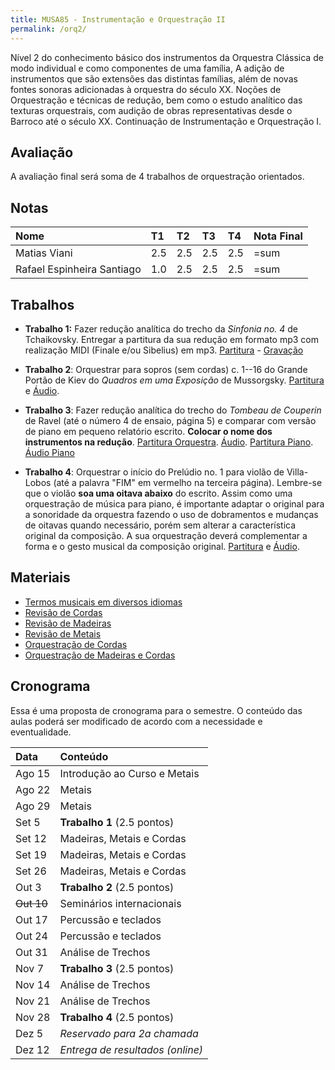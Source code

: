 ```yaml
---
title: MUSA85 - Instrumentação e Orquestração II
permalink: /orq2/
---
```


Nível 2 do conhecimento básico dos instrumentos da Orquestra Clássica de modo
individual e como componentes de uma família, A adição de instrumentos que são
extensões das distintas famílias, além de novas fontes sonoras adicionadas à
orquestra do século XX. Noções de Orquestração e técnicas de redução, bem como o
estudo analítico das texturas orquestrais, com audição de obras representativas
desde o Barroco até o século XX. Continuação de Instrumentação e Orquestração I.

## Avaliação

A avaliação final será soma de 4 trabalhos de orquestração orientados.

## Notas

| Nome                       | T1  | T2  | T3  | T4  | Nota Final |
|:---------------------------|:----|:----|:----|:----|:-----------|
| Matias Viani               | 2.5 | 2.5 | 2.5 | 2.5 | =sum       |
| Rafael Espinheira Santiago | 1.0 | 2.5 | 2.5 | 2.5 | =sum       |


## Trabalhos

- **Trabalho 1:** Fazer redução analítica do trecho da _Sinfonia no. 4_ de
  Tchaikovsky. Entregar a partitura da sua redução em formato mp3 com realização
  MIDI (Finale e/ou Sibelius) em mp3. [Partitura][1] - [Gravação][2]

- **Trabalho 2**: Orquestrar para sopros (sem cordas) c. 1--16 do Grande Portão
de Kiev do _Quadros em uma Exposição_ de Mussorgsky. [Partitura][3] e
[Áudio][4].

- **Trabalho 3**: Fazer redução analítica do trecho do _Tombeau de Couperin_ de
Ravel (até o número 4 de ensaio, página 5) e comparar com versão de piano em
pequeno relatório escrito. **Colocar o nome dos instrumentos na redução**.
[Partitura Orquestra][5]. [Áudio][6]. [Partitura Piano][7]. [Áudio Piano][8]

- **Trabalho 4**: Orquestrar o início do Prelúdio no. 1 para
  violão de Villa-Lobos (até a palavra "FIM" em vermelho na terceira
  página). Lembre-se que o violão **soa uma oitava abaixo** do
  escrito. Assim como uma orquestração de música para piano, é
  importante adaptar o original para a sonoridade da orquestra fazendo
  o uso de dobramentos e mudanças de oitavas quando necessário, porém
  sem alterar a característica original da composição. A sua
  orquestração deverá complementar a forma e o gesto musical da
  composição original. [Partitura][10] e [Áudio][11].


[1]: https://www.dropbox.com/scl/fi/g4c1d7psgc74cohv1dop0/Tchaikovsky-Sinfonia-4.pdf?rlkey=7obqji4zieah6livuwc1t19oh
[2]: https://www.dropbox.com/scl/fi/6opkoj0cdhnz80qpfmk8v/Tchaikovsky-Sinfonia-4.mp3?rlkey=vpqyzdkgcyu8ep5edxo1j2o1w
[3]: https://ln5.sync.com/dl/309423f30/p5sbe7fe-3twpp5cn-tvsgnxmh-526k8e5m
[4]: https://ln5.sync.com/dl/d66816390/ipu6a2sa-5r5s9xp2-gzk729q3-eftnkfkz
[5]: https://www.dropbox.com/scl/fi/mctgsrioyiooco482h2a1/Ravel-Tombeau-Orq.pdf?rlkey=b8u9s956qkmz11vpsugrto4mf&dl=0
[6]: https://www.dropbox.com/scl/fi/3znsbmtsw25yv1fhzig10/Ravel-Tombeau-Orq.m4a?rlkey=hoy3thv4m3fgf7xi9p9tynzss&dl=0
[7]: https://www.dropbox.com/scl/fi/85z0b53xtpzhx89csh2hq/Ravel-Tombeau-Piano.pdf?rlkey=lqu17g409sxlt6nq74ncj25xj&dl=0
[8]: https://www.dropbox.com/scl/fi/yjgdoi81qu3k8k8golvvn/Ravel-Tombeau-Piano.m4a?rlkey=vr1tm24xupwrbcik90gdavh8t&dl=0
[10]: https://www.dropbox.com/scl/fi/zbfjoy455xxiy0x9wgcvf/Villa-Lobos-Preludio-1.pdf?rlkey=t1njpdagobpr5v8xin77hju34&dl=0
[11]: https://www.dropbox.com/scl/fi/1qi9gz37j2w1mht8urx4k/Villa-Lobos-Preludio-1.mp3?rlkey=0ec9fqakmqdufx3yi5v3m99mg&dl=0

## Materiais

- [Termos musicais em diversos idiomas](https://web.library.yale.edu/cataloging/music/instname)
- [Revisão de Cordas](https://orq3.netlify.app/docs/cordas-revisao/)
- [Revisão de Madeiras](https://orq3.netlify.app/docs/madeiras-revisao/)
- [Revisão de Metais](https://orq3.netlify.app/docs/metais-revisao/)
- [Orquestração de Cordas](https://orq3.netlify.app/docs/cordas-orquestracao/)
- [Orquestração de Madeiras e Cordas](https://orq3.netlify.app/docs/madeiras-orquestracao/)

## Cronograma

Essa é uma proposta de cronograma para o semestre. O conteúdo das aulas poderá
ser modificado de acordo com a necessidade e eventualidade.

| Data       | Conteúdo                         |
|:-----------|:---------------------------------|
| Ago 15     | Introdução ao Curso e Metais     |
| Ago 22     | Metais                           |
| Ago 29     | Metais                           |
| Set 5      | **Trabalho 1** (2.5 pontos)      |
| Set 12     | Madeiras, Metais e Cordas        |
| Set 19     | Madeiras, Metais e Cordas        |
| Set 26     | Madeiras, Metais e Cordas        |
| Out 3      | **Trabalho 2** (2.5 pontos)      |
| ~~Out 10~~ | Seminários internacionais        |
| Out 17     | Percussão e teclados             |
| Out 24     | Percussão e teclados             |
| Out 31     | Análise de Trechos               |
| Nov 7      | **Trabalho 3** (2.5 pontos)      |
| Nov 14     | Análise de Trechos               |
| Nov 21     | Análise de Trechos               |
| Nov 28     | **Trabalho 4** (2.5 pontos)      |
| Dez 5      | _Reservado para 2a chamada_      |
| Dez 12     | _Entrega de resultados (online)_ |
